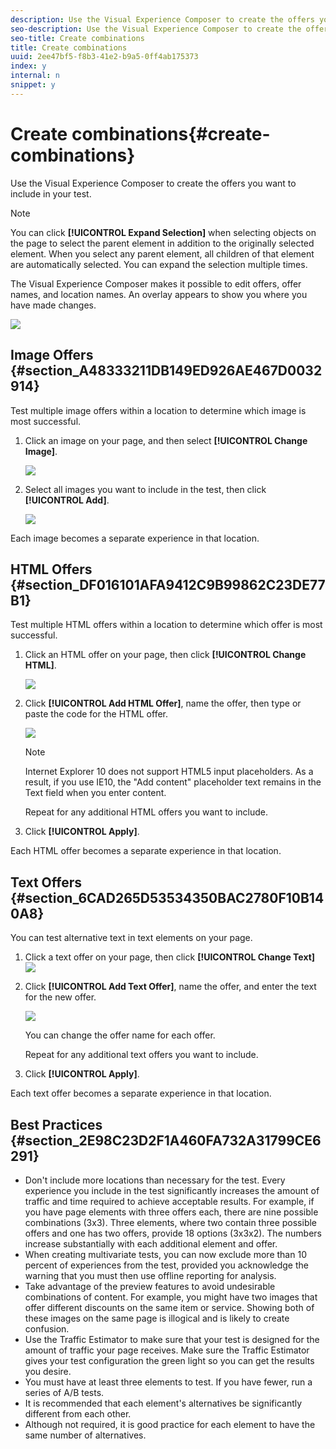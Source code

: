 ```yaml
---
description: Use the Visual Experience Composer to create the offers you want to include in your test.
seo-description: Use the Visual Experience Composer to create the offers you want to include in your test.
seo-title: Create combinations
title: Create combinations
uuid: 2ee47bf5-f8b3-41e2-b9a5-0ff4ab175373
index: y
internal: n
snippet: y
---
```


# Create combinations{#create-combinations}

Use the Visual Experience Composer to create the offers you want to include in your test.

>[!NOTE]
>
>You can click **[!UICONTROL Expand Selection]** when selecting objects on the page to select the parent element in addition to the originally selected element. When you select any parent element, all children of that element are automatically selected. You can expand the selection multiple times.

The Visual Experience Composer makes it possible to edit offers, offer names, and location names. An overlay appears to show you where you have made changes.

![](assets/overlay.png)

## Image Offers {#section_A48333211DB149ED926AE467D0032914}

Test multiple image offers within a location to determine which image is most successful.

1. Click an image on your page, and then select **[!UICONTROL Change Image]**.

   ![](assets/changeimage.png)

1. Select all images you want to include in the test, then click **[!UICONTROL Add]**.

   ![](assets/addimage.png)

Each image becomes a separate experience in that location.

## HTML Offers {#section_DF016101AFA9412C9B99862C23DE77B1}

Test multiple HTML offers within a location to determine which offer is most successful.

1. Click an HTML offer on your page, then click **[!UICONTROL Change HTML]**.

   ![](assets/changehtml.png)

1. Click **[!UICONTROL Add HTML Offer]**, name the offer, then type or paste the code for the HTML offer.

   ![](assets/editoffers.png)

   >[!NOTE]
   >
   >Internet Explorer 10 does not support HTML5 input placeholders. As a result, if you use IE10, the "Add content" placeholder text remains in the Text field when you enter content.

   Repeat for any additional HTML offers you want to include. 

1. Click **[!UICONTROL Apply]**.

Each HTML offer becomes a separate experience in that location.

## Text Offers {#section_6CAD265D53534350BAC2780F10B140A8}

You can test alternative text in text elements on your page.

1. Click a text offer on your page, then click **[!UICONTROL Change Text]** ![](assets/changetext.png)

1. Click **[!UICONTROL Add Text Offer]**, name the offer, and enter the text for the new offer.

   ![](assets/changetexttext.png)

   You can change the offer name for each offer.

   Repeat for any additional text offers you want to include. 

1. Click **[!UICONTROL Apply]**.

Each text offer becomes a separate experience in that location.

## Best Practices {#section_2E98C23D2F1A460FA732A31799CE6291}

* Don't include more locations than necessary for the test. Every experience you include in the test significantly increases the amount of traffic and time required to achieve acceptable results. For example, if you have page elements with three offers each, there are nine possible combinations (3x3). Three elements, where two contain three possible offers and one has two offers, provide 18 options (3x3x2). The numbers increase substantially with each additional element and offer. 
* When creating multivariate tests, you can now exclude more than 10 percent of experiences from the test, provided you acknowledge the warning that you must then use offline reporting for analysis. 
* Take advantage of the preview features to avoid undesirable combinations of content. For example, you might have two images that offer different discounts on the same item or service. Showing both of these images on the same page is illogical and is likely to create confusion. 
* Use the Traffic Estimator to make sure that your test is designed for the amount of traffic your page receives. Make sure the Traffic Estimator gives your test configuration the green light so you can get the results you desire. 
* You must have at least three elements to test. If you have fewer, run a series of A/B tests. 
* It is recommended that each element's alternatives be significantly different from each other. 
* Although not required, it is good practice for each element to have the same number of alternatives.

